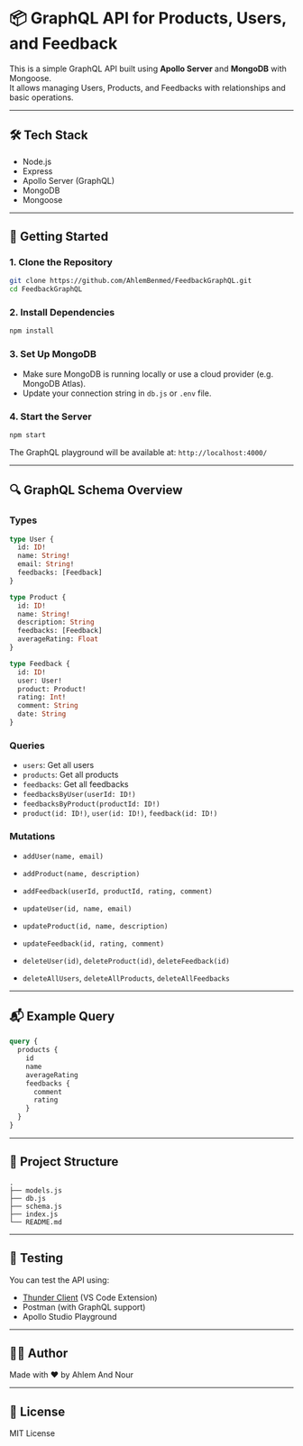 # 📦 GraphQL API for Products, Users, and Feedback

This is a simple GraphQL API built using **Apollo Server** and **MongoDB** with Mongoose.  
It allows managing Users, Products, and Feedbacks with relationships and basic operations.

---

## 🛠️ Tech Stack

- Node.js
- Express
- Apollo Server (GraphQL)
- MongoDB
- Mongoose

---

## 🚀 Getting Started

### 1. Clone the Repository

```bash
git clone https://github.com/AhlemBenmed/FeedbackGraphQL.git
cd FeedbackGraphQL
````

### 2. Install Dependencies

```bash
npm install
```

### 3. Set Up MongoDB

* Make sure MongoDB is running locally or use a cloud provider (e.g. MongoDB Atlas).
* Update your connection string in `db.js` or `.env` file.

### 4. Start the Server

```bash
npm start
```

The GraphQL playground will be available at:
`http://localhost:4000/`

---

## 🔍 GraphQL Schema Overview

### Types

```graphql
type User {
  id: ID!
  name: String!
  email: String!
  feedbacks: [Feedback]
}

type Product {
  id: ID!
  name: String!
  description: String
  feedbacks: [Feedback]
  averageRating: Float
}

type Feedback {
  id: ID!
  user: User!
  product: Product!
  rating: Int!
  comment: String
  date: String
}
```

### Queries

* `users`: Get all users
* `products`: Get all products
* `feedbacks`: Get all feedbacks
* `feedbacksByUser(userId: ID!)`
* `feedbacksByProduct(productId: ID!)`
* `product(id: ID!)`, `user(id: ID!)`, `feedback(id: ID!)`

### Mutations

* `addUser(name, email)`

* `addProduct(name, description)`

* `addFeedback(userId, productId, rating, comment)`

* `updateUser(id, name, email)`

* `updateProduct(id, name, description)`

* `updateFeedback(id, rating, comment)`

* `deleteUser(id)`, `deleteProduct(id)`, `deleteFeedback(id)`

* `deleteAllUsers`, `deleteAllProducts`, `deleteAllFeedbacks`

---

## 📬 Example Query

```graphql
query {
  products {
    id
    name
    averageRating
    feedbacks {
      comment
      rating
    }
  }
}
```

---

## 📁 Project Structure

```
.
├── models.js
├── db.js
├── schema.js
├── index.js
└── README.md
```

---

## 🧪 Testing

You can test the API using:

* [Thunder Client](https://www.thunderclient.com/) (VS Code Extension)
* Postman (with GraphQL support)
* Apollo Studio Playground

---

## 🧑‍💻 Author

Made with ❤️ by Ahlem And Nour

---

## 📄 License

MIT License
